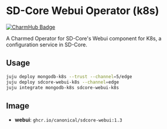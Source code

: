 # SD-Core Webui Operator (k8s)
[![CharmHub Badge](https://charmhub.io/sdcore-webui-k8s/badge.svg)](https://charmhub.io/sdcore-webui-k8s)

A Charmed Operator for SD-Core's Webui component for K8s, a configuration service in SD-Core. 

## Usage

```bash
juju deploy mongodb-k8s --trust --channel=5/edge
juju deploy sdcore-webui-k8s --channel=edge
juju integrate mongodb-k8s sdcore-webui-k8s
```

## Image

- **webui**: `ghcr.io/canonical/sdcore-webui:1.3`
